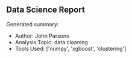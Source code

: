 ## Data Science Report

Generated summary:

- Author: John Parsons
- Analysis Topic: data cleaning
- Tools Used: ['numpy', 'xgboost', 'clustering']
